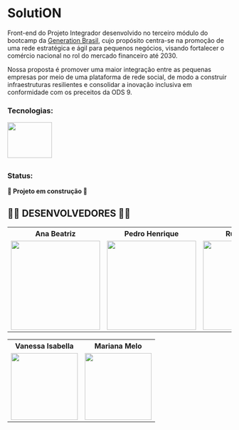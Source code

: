 # SolutiON

Front-end do Projeto Integrador desenvolvido no terceiro módulo do bootcamp da [Generation Brasil](https://brazil.generation.org/ ), cujo propósito centra-se na promoção de uma rede estratégica e ágil para pequenos negócios, visando fortalecer o comércio nacional no rol do mercado financeiro até 2030. 
<br>

Nossa proposta é promover uma maior integração entre as pequenas empresas por meio de uma plataforma de rede social, de modo a construir infraestruturas resilientes e consolidar a inovação inclusiva em conformidade com os preceitos da ODS 9.

### Tecnologias:

<div style="display: inline_block">
<img align="center" alt="" height="80" width="100" src="https://cdn.jsdelivr.net/gh/devicons/devicon/icons/react/react-original-wordmark.svg">
</div>

##
### Status:

**:construction: Projeto em construção :construction:**

##

## **👩‍💻 DESENVOLVEDORES 👨‍💻**

<div align=center>

<table style="width:100%">
  <tr align=center>
    <th><strong>Ana Beatriz</strong></th>
    <th><strong>Pedro Henrique</strong></th>
    <th><strong>Rurie Miguel</strong></th>
    <th><strong>Vinicius Lopes</strong></th>
    <th><strong>Thais Cristina</strong></th>
  </tr>
  <tr align=center>
    <td>
      <a href="https://github.com/anabiax">
        <img width="200" src="https://user-images.githubusercontent.com/105940878/189456622-d324ebd3-c32e-4827-bf65-e908c4920863.jpg">
      </a>
    </td>
    <td>
      <a href="https://github.com/Pddro1">
        <img width="200" src="https://user-images.githubusercontent.com/105940878/189456626-fb659df6-3ee4-434c-987d-6ddaddabb6fd.jpg">
      </a>
    </td>
    <td>
      <a href="https://github.com/ruriemiguel">
        <img width="200" src="https://user-images.githubusercontent.com/105940878/189456628-23da22f4-aa70-4378-9de5-92886e75b234.png">
      </a>
    </td>
    <td>
      <a href="https://github.com/viniciuslopes98">
        <img width="200" src="https://user-images.githubusercontent.com/105940878/189456633-c9940b98-94af-498a-a6fb-e6d9344a068b.png">
      </a>
    </td>
      <td>
      <a href="https://github.com/thaismelim">
        <img width="200" src="https://user-images.githubusercontent.com/105940878/189456630-b73a1270-314d-472e-92a4-79cf49e1a543.jpg">
      </a>
    </td>
  </tr>
</table>
</div>


<div align=center>

<table style="width:100%">
  <tr align=center>
    <th><strong>Vanessa Isabella</strong></th>
    <th><strong>Mariana Melo</strong></th>
    </tr>
  <tr align=center>
    <td>
      <a href="https://github.com/VanessaIsabella">
        <img width="150" src="https://user-images.githubusercontent.com/105940878/189459694-f6811d37-e300-44e1-b10c-df1a1405f3e1.jpg">
      </a>
    </td>
    <td>
      <a href="https://github.com/Marianadsm">
        <img width="150" src="https://user-images.githubusercontent.com/105940878/189456624-db76a5c8-ab11-404f-a4f9-3e0e1ecc91a1.jpg">
      </a>
    </td>
   </tr>
</table>
</div>
